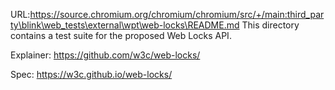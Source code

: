 URL:https://source.chromium.org/chromium/chromium/src/+/main:third_party\blink\web_tests\external\wpt\web-locks\README.md
This directory contains a test suite for the proposed Web Locks API.

Explainer: https://github.com/w3c/web-locks/

Spec: https://w3c.github.io/web-locks/
